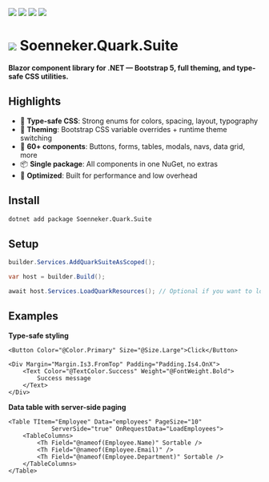 ﻿[![](https://img.shields.io/nuget/v/soenneker.quark.suite.svg?style=for-the-badge)](https://www.nuget.org/packages/soenneker.quark.suite/)
[![](https://img.shields.io/github/actions/workflow/status/soenneker/soenneker.quark.suite/publish-package.yml?style=for-the-badge)](https://github.com/soenneker/soenneker.quark.suite/actions/workflows/publish-package.yml)
[![](https://img.shields.io/nuget/dt/soenneker.quark.suite.svg?style=for-the-badge)](https://www.nuget.org/packages/soenneker.quark.suite/)
[![](https://img.shields.io/badge/Demo-Live-blueviolet?style=for-the-badge&logo=github)](https://soenneker.github.io/soenneker.quark.suite/)

# ![](https://user-images.githubusercontent.com/4441470/224455560-91ed3ee7-f510-4041-a8d2-3fc093025112.png) Soenneker.Quark.Suite

**Blazor component library for .NET — Bootstrap 5, full theming, and type-safe CSS utilities.**

## Highlights

- 🎯 **Type-safe CSS**: Strong enums for colors, spacing, layout, typography  
- 🎨 **Theming**: Bootstrap CSS variable overrides + runtime theme switching  
- 🧩 **60+ components**: Buttons, forms, tables, modals, navs, data grid, more  
- 📦 **Single package**: All components in one NuGet, no extras  
- 🚀 **Optimized**: Built for performance and low overhead  

## Install

```bash
dotnet add package Soenneker.Quark.Suite
````

## Setup

```csharp
builder.Services.AddQuarkSuiteAsScoped();

var host = builder.Build();

await host.Services.LoadQuarkResources(); // Optional if you want to load resources via html

```

## Examples

**Type-safe styling**

```razor
<Button Color="@Color.Primary" Size="@Size.Large">Click</Button>

<Div Margin="Margin.Is3.FromTop" Padding="Padding.Is4.OnX">
    <Text Color="@TextColor.Success" Weight="@FontWeight.Bold">
        Success message
    </Text>
</Div>
```

**Data table with server-side paging**

```razor
<Table TItem="Employee" Data="employees" PageSize="10"
            ServerSide="true" OnRequestData="LoadEmployees">
    <TableColumns>
        <Th Field="@nameof(Employee.Name)" Sortable />
        <Th Field="@nameof(Employee.Email)" />
        <Th Field="@nameof(Employee.Department)" Sortable />
    </TableColumns>
</Table>
```